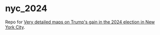 # nyc_2024

Repo for [Very detailed maps on Trump's gain in the 2024 election in New York City](https://kcinbk.github.io/nyc_2024/). 
